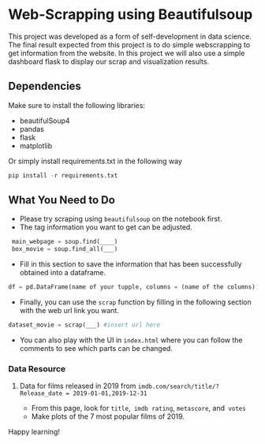 # Web-Scrapping using Beautifulsoup

This project was developed as a form of self-development in data science. The final result expected from this project is to do simple webscrapping to get information from the website. In this project we will also use a simple dashboard flask to display our scrap and visualization results.

## Dependencies

Make sure to install the following libraries:

- beautifulSoup4
- pandas
- flask
- matplotlib

Or simply install requirements.txt in the following way

```python
pip install -r requirements.txt
```


## What You Need to Do

* Please try scraping using `beautifulsoup` on the notebook first.
* The tag information you want to get can be adjusted.

```python
 main_webpage = soup.find(____)
 box_movie = soup.find_all(___)
```

* Fill in this section to save the information that has been successfully obtained into a dataframe.

```python
df = pd.DataFrame(name of your tupple, columns = (name of the columns))
```

* Finally, you can use the `scrap` function by filling in the following section with the web url link you want.

```python
dataset_movie = scrap(___) #insert url here
```

* You can also play with the UI in `index.html` where you can follow the comments to see which parts can be changed.

### Data Resource

1. Data for films released in 2019 from `imdb.com/search/title/? Release_date = 2019-01-01,2019-12-31`

     * From this page, look for `title`,` imdb rating`, `metascore`, and` votes`
     * Make plots of the 7 most popular films of 2019.
     
Happy learning! 
